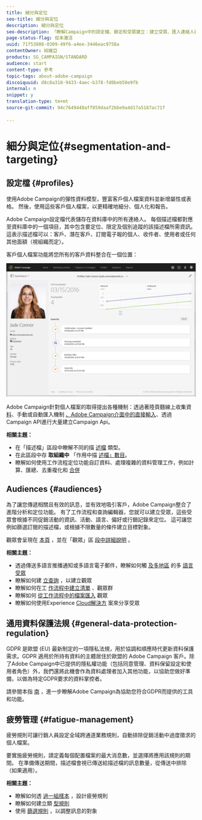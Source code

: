 ```yaml
---
title: 細分與定位
seo-title: 細分與定位
description: 細分與定位
seo-description: 「瞭解Campaign中的設定檔、鎖定和受眾建立：建立受眾、匯入連絡人與Experience cloud解決方案分享受眾，並避免行銷疲勞。」
page-status-flag: 從未激活
uuid: 71f53808-0309-49f6-a4ee-3446eac9758a
contentOwner: 紹維亞
products: SG_CAMPAIGN/STANDARD
audience: start
content-type: 參考
topic-tags: about-adobe-campaign
discoiquuid: d8c8a318-9433-4aec-b378-fd0beb50e9fb
internal: n
snippet: y
translation-type: tm+mt
source-git-commit: 94c7649448aff859daaf2bbe9a4d17a5187ac71f

---
```



# 細分與定位{#segmentation-and-targeting}

## 設定檔 {#profiles}

使用Adobe Campaign的彈性資料模型，豐富客戶個人檔案資料並新增屬性或表格。 然後，使用這些客戶個人檔案，以更精確地細分、個人化和報告。

Adobe Campaign設定檔代表儲存在資料庫中的所有連絡人。 每個描述檔都對應至資料庫中的一個項目，其中包含要定位、限定及個別追蹤的該描述檔所需資訊。 這表示描述檔可以：客戶、潛在客戶、訂閱電子報的個人、收件者、使用者或任何其他面額（視組織而定）。

客戶個人檔案功能將您所有的客戶資料整合在一個位置：

![](assets/mkt_hist_view.png)

Adobe Campaign針對個人檔案的取得提出各種機制：透過著陸頁麵線上收集資 [料](../../channels/using/about-landing-pages.md)、手動或自動匯入機制 [、Adobe Campaign介面中的直接輸入](../../automating/using/about-data-import-and-export.md)、透過 [](../../audiences/using/creating-profiles.md)[](https://final-docs.campaign.adobe.com/doc/standard/en/api/ACS_API.html)Campaign API進行大量建立Campaign Api。

**相關主題：**

* 在「描述檔」區段中瞭解不同的描 [述檔](../../audiences/using/about-profiles.md) 類型。
* 在此區段中存 **取組織中** 「作用中描 [述檔」數目](../../audiences/using/active-profiles.md)。
* 瞭解如何使用工作流程定位功能自訂資料、處理複雜的資料管理工作，例如計算、匯總、去重複化和 [合併](../../automating/using/about-targeting-activities.md)

## Audiences {#audiences}

為了讓您傳遞相關且有效的訊息，並有效地吸引客戶，Adobe Campaign整合了進階分析和定位功能。 有了工作流程和查詢編輯器，您就可以建立受眾，這些受眾會根據不同促銷活動的資訊、活動、語言、偏好或行銷記錄來定位。 這可讓您例如篩選訂閱的描述檔，或根據不限數量的條件建立目標對象。

觀眾會呈現在 [本頁](../../audiences/using/about-audiences.md) ，並在「觀眾」區 [段中詳細說明](../../audiences/using/creating-audiences.md) 。

**相關主題：**

* 透過傳送多語言推播通知或多語言電子郵件，瞭解如何觸 [及多地區](../../channels/using/creating-a-multilingual-push-notification.md) 的多 [語言受眾](../../channels/using/creating-a-multilingual-email.md)
* 瞭解如何建 [立查詢](../../audiences/using/creating-audiences.md#creating-query-audiences) ，以建立觀眾
* 瞭解如何在工 [作流程中建立清單](../../audiences/using/creating-audiences.md#creating-list-audiences) 、觀眾群
* 瞭解如何 [從工作流程中的檔案匯入](../../audiences/using/creating-audiences.md#creating-file-audiences) 觀眾
* 瞭解如何使用Experience [Cloud解決方](../../audiences/using/creating-audiences.md#creating-experience-cloud-audiences) 案來分享受眾

## 通用資料保護法規 {#general-data-protection-regulation}

GDPR 是歐盟 (EU) 最新制定的一項隱私法規，用於協調和順應時代更新資料保護需求。GDPR 適用於所持有資料的主體居住於歐盟的 Adobe Campaign 客戶。除了Adobe Campaign中已提供的隱私權功能（包括同意管理、資料保留設定和使用者角色）外，我們還將此機會作為資料處理者加入其他功能，以協助您做好準備，以做為特定GDPR要求的資料掌控者。

請參閱本指 [南](https://docs.campaign.adobe.com/doc/standard/getting_started/en/ACS_GDPR.html) ，進一步瞭解Adobe Campaign為協助您符合GDPR而提供的工具和功能。

## 疲勞管理 {#fatigue-management}

疲勞規則可讓行銷人員設定全域跨通道業務規則，自動排除促銷活動中過度徵求的個人檔案。

要實施疲勞規則，請定義每個配置檔案的最大消息數，並選擇將應用該規則的期間。 在準備傳送期間，描述檔會視已傳送給描述檔的訊息數量，從傳送中排除（如果適用）。

**相關主題：**

* 瞭解如何透 [過一組樣本](../../administration/using/fatigue-rules.md#examples) ，設計疲勞規則
* 瞭解如何建立類 [型規則](../../administration/using/about-typology-rules.md)
* 使用 [篩選規則](../../administration/using/filtering-rules.md) ，以調整訊息的對象
